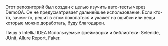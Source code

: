 Этот репозиторий был создан с целью изучить авто-тесты через DemoQA. Он не предусматривает дальнейшее использование. Если кто-то, зачем-то, решит в этом покопаться и укажет на ошибки или вещи которые можно доработать, буду благодарен.

Пишу в IntelliJ IDEA
Используемые фреймворки и библиотеки: Selenide, JUnit, Allure Report, Faker.
